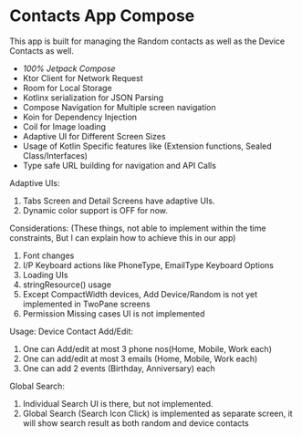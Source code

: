 # Contacts App Compose

This app is built for managing the Random contacts as well as the Device Contacts as well.

- *100% Jetpack Compose*
- Ktor Client for Network Request
- Room for Local Storage
- Kotlinx serialization for JSON Parsing
- Compose Navigation for Multiple screen navigation
- Koin for Dependency Injection
- Coil for Image loading
- Adaptive UI for Different Screen Sizes
- Usage of Kotlin Specific features like (Extension functions, Sealed Class/Interfaces)
- Type safe URL building for navigation and API Calls

Adaptive UIs:
1) Tabs Screen and Detail Screens have adaptive UIs.
2) Dynamic color support is OFF for now.


Considerations: (These things, not able to implement within the time constraints, But I can explain how to achieve this in our app)
1) Font changes
2) I/P Keyboard actions like PhoneType, EmailType Keyboard Options
3) Loading UIs
4) stringResource() usage
5) Except CompactWidth devices, Add Device/Random is not yet implemented in TwoPane screens
6) Permission Missing cases UI is not implemented


Usage:
Device Contact Add/Edit:
1) One can Add/edit at most 3 phone nos(Home, Mobile, Work each)
2) One can add/edit at most 3 emails (Home, Mobile, Work each)
3) One can add 2 events (Birthday, Anniversary) each

Global Search:
1) Individual Search UI is there, but not implemented.
2) Global Search (Search Icon Click) is implemented as separate screen, it will show search result as both random and device contacts

